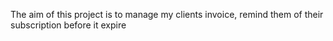 The aim of this project is to manage my clients invoice, remind them of their subscription before it expire

